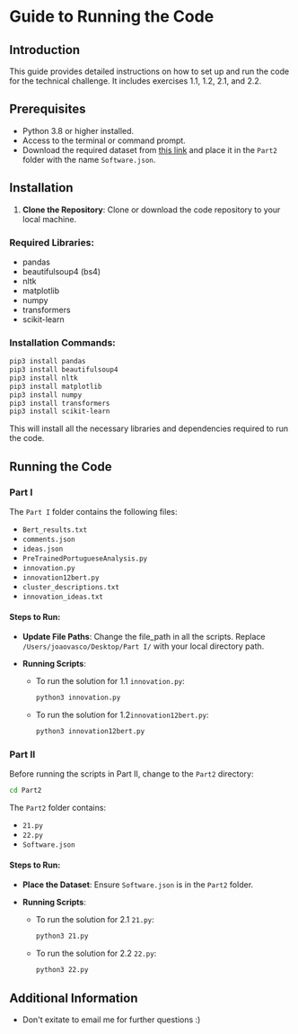 
# Guide to Running the Code

## Introduction

This guide provides detailed instructions on how to set up and run the code for the technical challenge. It includes exercises 1.1, 1.2, 2.1, and 2.2.

## Prerequisites

- Python 3.8 or higher installed.
- Access to the terminal or command prompt.
- Download the required dataset from [this link](https://drive.google.com/drive/u/1/folders/1sz96QH7rS3K_07SG_zZms6-iLoxHkdHw) and place it in the `Part2` folder with the name `Software.json`.

## Installation

1. **Clone the Repository**: Clone or download the code repository to your local machine.

### Required Libraries:
- pandas
- beautifulsoup4 (bs4)
- nltk
- matplotlib
- numpy
- transformers
- scikit-learn

### Installation Commands:
```bash
pip3 install pandas
pip3 install beautifulsoup4
pip3 install nltk
pip3 install matplotlib
pip3 install numpy
pip3 install transformers
pip3 install scikit-learn
```


   This will install all the necessary libraries and dependencies required to run the code.

## Running the Code

### Part I

The `Part I` folder contains the following files:

- `Bert_results.txt`
- `comments.json`
- `ideas.json`
- `PreTrainedPortugueseAnalysis.py`
- `innovation.py`
- `innovation12bert.py`
- `cluster_descriptions.txt`
- `innovation_ideas.txt`

#### Steps to Run:

- **Update File Paths**: Change the file_path in all the scripts. Replace `/Users/joaovasco/Desktop/Part I/` with your local directory path.

- **Running Scripts**:
  
  - To run the solution for 1.1 `innovation.py`:
    ```bash
    python3 innovation.py
    ```
  
  - To run the solution for 1.2`innovation12bert.py`:
    ```bash
    python3 innovation12bert.py
    ```

### Part II

Before running the scripts in Part II, change to the `Part2` directory:

```bash
cd Part2
```

The `Part2` folder contains:

- `21.py`
- `22.py`
- `Software.json`

#### Steps to Run:

- **Place the Dataset**: Ensure `Software.json` is in the `Part2` folder.

- **Running Scripts**:

  - To run the solution for 2.1 `21.py`:
    ```bash
    python3 21.py
    ```
  
  - To run the solution for 2.2 `22.py`:
    ```bash
    python3 22.py
    ```

## Additional Information

- Don't exitate to email me for further questions :)
